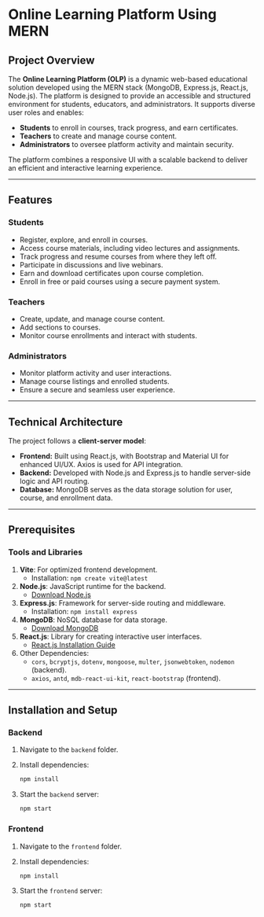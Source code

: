 # Online Learning Platform Using MERN

## Project Overview
The **Online Learning Platform (OLP)** is a dynamic web-based educational solution developed using the MERN stack (MongoDB, Express.js, React.js, Node.js). The platform is designed to provide an accessible and structured environment for students, educators, and administrators. It supports diverse user roles and enables:
- **Students** to enroll in courses, track progress, and earn certificates.
- **Teachers** to create and manage course content.
- **Administrators** to oversee platform activity and maintain security.

The platform combines a responsive UI with a scalable backend to deliver an efficient and interactive learning experience.

---

## Features

### Students
- Register, explore, and enroll in courses.
- Access course materials, including video lectures and assignments.
- Track progress and resume courses from where they left off.
- Participate in discussions and live webinars.
- Earn and download certificates upon course completion.
- Enroll in free or paid courses using a secure payment system.

### Teachers
- Create, update, and manage course content.
- Add sections to courses.
- Monitor course enrollments and interact with students.

### Administrators
- Monitor platform activity and user interactions.
- Manage course listings and enrolled students.
- Ensure a secure and seamless user experience.

---

## Technical Architecture
The project follows a **client-server model**:
- **Frontend:** Built using React.js, with Bootstrap and Material UI for enhanced UI/UX. Axios is used for API integration.
- **Backend:** Developed with Node.js and Express.js to handle server-side logic and API routing.
- **Database:** MongoDB serves as the data storage solution for user, course, and enrollment data.

---

## Prerequisites

### Tools and Libraries
1. **Vite**: For optimized frontend development.
   - Installation: `npm create vite@latest`
2. **Node.js**: JavaScript runtime for the backend.
   - [Download Node.js](https://nodejs.org/en/download/)
3. **Express.js**: Framework for server-side routing and middleware.
   - Installation: `npm install express`
4. **MongoDB**: NoSQL database for data storage.
   - [Download MongoDB](https://www.mongodb.com/try/download/community)
5. **React.js**: Library for creating interactive user interfaces.
   - [React.js Installation Guide](https://reactjs.org/docs/create-a-new-react-app.html)
6. Other Dependencies:
   - `cors`, `bcryptjs`, `dotenv`, `mongoose`, `multer`, `jsonwebtoken`, `nodemon` (backend).
   - `axios`, `antd`, `mdb-react-ui-kit`, `react-bootstrap` (frontend).

---

## Installation and Setup

### Backend
1. Navigate to the `backend` folder.
2. Install dependencies:

    ```bash
    npm install
    ```
3. Start the `backend` server: 

    ```bash
    npm start
    ```  
### Frontend
1. Navigate to the `frontend` folder.
2. Install dependencies:

    ```bash
    npm install
    ```
3. Start the `frontend` server:

    ```bash
    npm start
    ```  